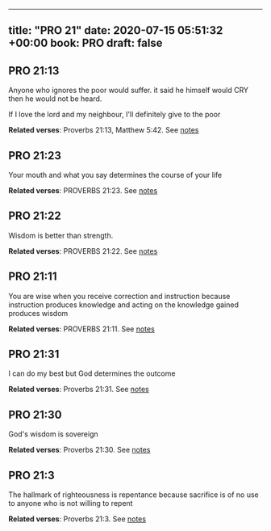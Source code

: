
---
title: "PRO 21"
date: 2020-07-15 05:51:32 +00:00
book: PRO
draft: false
---

## PRO 21:13

Anyone who ignores the poor would suffer. it said he himself would CRY then he would not be heard.

If I love the lord and my neighbour, I'll definitely give to the poor

**Related verses**: Proverbs 21:13, Matthew 5:42. See [notes](https://my.bible.com/notes/3474027020576088596)


## PRO 21:23

Your mouth and what you say determines the course of your life

**Related verses**: PROVERBS 21:23. See [notes](https://my.bible.com/notes/2705546576919257950)


## PRO 21:22

Wisdom is better than strength.

**Related verses**: PROVERBS 21:22. See [notes](https://my.bible.com/notes/2705545426891432795)


## PRO 21:11

You are wise when you receive correction and instruction because instruction produces knowledge and acting on the knowledge gained produces wisdom

**Related verses**: PROVERBS 21:11. See [notes](https://my.bible.com/notes/2705538354212758347)


## PRO 21:31

I can do my best but God determines the outcome

**Related verses**: Proverbs 21:31. See [notes](https://my.bible.com/notes/3631358497742643744)


## PRO 21:30

God's wisdom is sovereign

**Related verses**: Proverbs 21:30. See [notes](https://my.bible.com/notes/3631357929548669460)


## PRO 21:3

The hallmark of righteousness is repentance because sacrifice is of no use to anyone who is not willing to repent

**Related verses**: Proverbs 21:3. See [notes](https://my.bible.com/notes/3631336466473017721)

